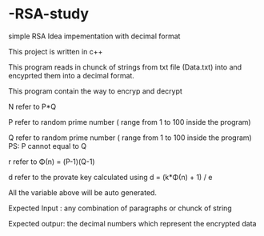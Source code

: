 # -RSA-study
simple RSA Idea impementation with decimal format 

This project is written in c++ 

This program reads in chunck of strings from txt file (Data.txt) into and encyprted them into a decimal format.

This program contain the way to encryp and decrypt

N refer to P*Q

P refer to random prime number ( range from 1 to 100 inside the program)

Q refer to random prime number ( range from 1 to 100 inside the program) PS: P cannot equal to Q

r refer to Φ(n) = (P-1)(Q-1)

d refer to the provate key calculated using d = (k*Φ(n) + 1) / e

All the variable above will be auto generated.

Expected Input : any combination of paragraphs or chunck of string

Expected outpur: the decimal numbers which represent the encrypted data



